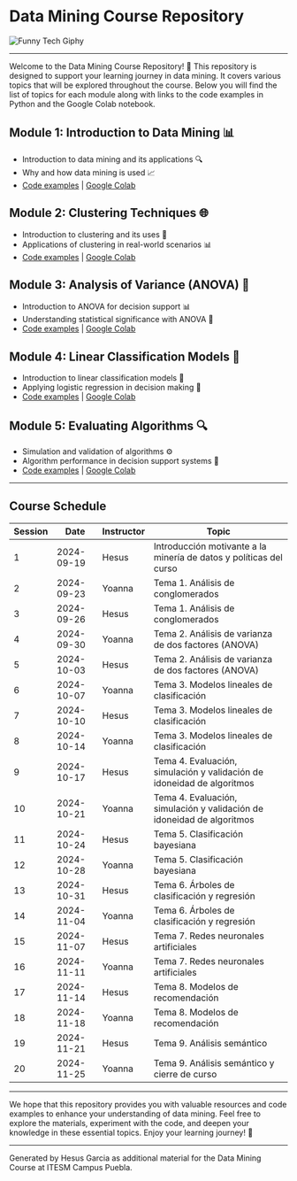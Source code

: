 # Data Mining Course Repository

![Funny Tech Giphy](https://media.giphy.com/media/13HgwGsXF0aiGY/giphy.gif)

---

Welcome to the Data Mining Course Repository! 🎉 This repository is designed to support your learning journey in data mining. It covers various topics that will be explored throughout the course. Below you will find the list of topics for each module along with links to the code examples in Python and the Google Colab notebook.

## Module 1: Introduction to Data Mining 📊
- Introduction to data mining and its applications 🔍
- Why and how data mining is used 📈
- [Code examples](./module_1/) | [Google Colab](https://colab.research.google.com)

## Module 2: Clustering Techniques 🌐
- Introduction to clustering and its uses 🔄
- Applications of clustering in real-world scenarios 📊
- [Code examples](./module_2/) | [Google Colab](https://colab.research.google.com)

## Module 3: Analysis of Variance (ANOVA) 🧪
- Introduction to ANOVA for decision support 📊
- Understanding statistical significance with ANOVA 📐
- [Code examples](./module_3/) | [Google Colab](https://colab.research.google.com)

## Module 4: Linear Classification Models 📏
- Introduction to linear classification models 🔢
- Applying logistic regression in decision making 🚀
- [Code examples](./module_4/) | [Google Colab](https://colab.research.google.com)

## Module 5: Evaluating Algorithms 🔍
- Simulation and validation of algorithms ⚙️
- Algorithm performance in decision support systems 🎯
- [Code examples](./module_5/) | [Google Colab](https://colab.research.google.com)

---

## Course Schedule

| Session | Date       | Instructor | Topic                                                        |
|---------|------------|------------|--------------------------------------------------------------|
| 1       | 2024-09-19 | Hesus      | Introducción motivante a la minería de datos y políticas del curso |
| 2       | 2024-09-23 | Yoanna     | Tema 1. Análisis de conglomerados                            |
| 3       | 2024-09-26 | Hesus      | Tema 1. Análisis de conglomerados                            |
| 4       | 2024-09-30 | Yoanna     | Tema 2. Análisis de varianza de dos factores (ANOVA)         |
| 5       | 2024-10-03 | Hesus      | Tema 2. Análisis de varianza de dos factores (ANOVA)         |
| 6       | 2024-10-07 | Yoanna     | Tema 3. Modelos lineales de clasificación                    |
| 7       | 2024-10-10 | Hesus      | Tema 3. Modelos lineales de clasificación                    |
| 8       | 2024-10-14 | Yoanna     | Tema 3. Modelos lineales de clasificación                    |
| 9       | 2024-10-17 | Hesus      | Tema 4. Evaluación, simulación y validación de idoneidad de algoritmos |
| 10      | 2024-10-21 | Yoanna     | Tema 4. Evaluación, simulación y validación de idoneidad de algoritmos |
| 11      | 2024-10-24 | Hesus      | Tema 5. Clasificación bayesiana                              |
| 12      | 2024-10-28 | Yoanna     | Tema 5. Clasificación bayesiana                              |
| 13      | 2024-10-31 | Hesus      | Tema 6. Árboles de clasificación y regresión                 |
| 14      | 2024-11-04 | Yoanna     | Tema 6. Árboles de clasificación y regresión                 |
| 15      | 2024-11-07 | Hesus      | Tema 7. Redes neuronales artificiales                        |
| 16      | 2024-11-11 | Yoanna     | Tema 7. Redes neuronales artificiales                        |
| 17      | 2024-11-14 | Hesus      | Tema 8. Modelos de recomendación                             |
| 18      | 2024-11-18 | Yoanna     | Tema 8. Modelos de recomendación                             |
| 19      | 2024-11-21 | Hesus      | Tema 9. Análisis semántico                                   |
| 20      | 2024-11-25 | Yoanna     | Tema 9. Análisis semántico y cierre de curso                 |

---

We hope that this repository provides you with valuable resources and code examples to enhance your understanding of data mining. Feel free to explore the materials, experiment with the code, and deepen your knowledge in these essential topics. Enjoy your learning journey! 🚀

---
Generated by Hesus Garcia as additional material for the Data Mining Course at ITESM Campus Puebla.
